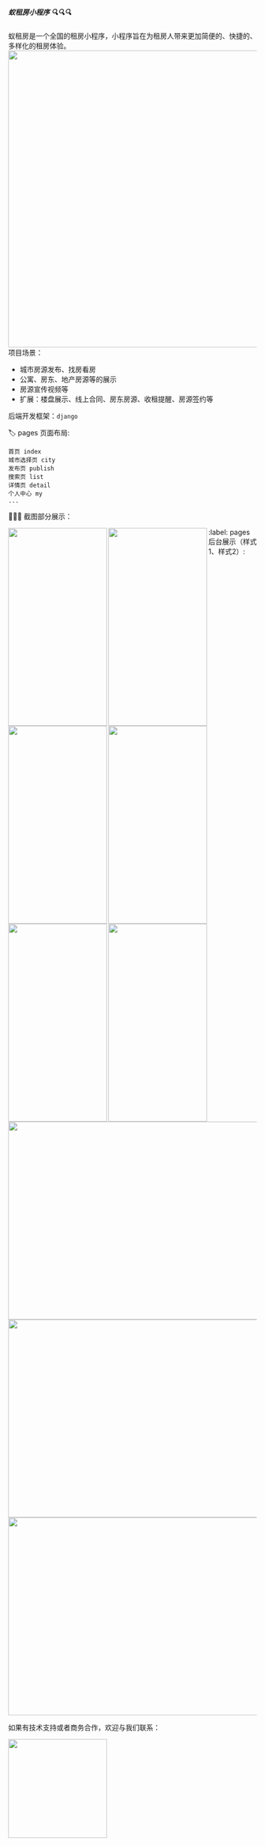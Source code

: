 ##### 蚁租房小程序 :mag::mag::mag:

蚁租房是一个全国的租房小程序，小程序旨在为租房人带来更加简便的、快捷的、多样化的租房体验。
<img src="https://rent-mini.obs.cn-north-4.myhuaweicloud.com/conf/35416EB8-64B4-4A1E-9313-1DEA11D3C201.png" width = "1000" height = "600"  align=left />


项目场景：
- 城市房源发布、找房看房
- 公寓、房东、地产房源等的展示
- 房源宣传视频等
- 扩展：楼盘展示、线上合同、房东房源、收租提醒、房源签约等

后端开发框架：`django`



:label: pages 页面布局: 
```
首页 index
城市选择页 city
发布页 publish
搜索页 list
详情页 detail
个人中心 my
...
```

:art::art::art: 截图部分展示：

<img src="https://szs-renting.oss-cn-shenzhen.aliyuncs.com/mina/show/9113E57C-F80C-462D-8D64-6AFF300C4B67.png" width = "200" height = "400"  align=left />
<img src="https://szs-renting.oss-cn-shenzhen.aliyuncs.com/mina/show/0B62E1EB-6331-472B-92F7-B1E1FC5DAAFC.png" width = "200" height = "400"  align=left />
<img src="https://szs-renting.oss-cn-shenzhen.aliyuncs.com/mina/show/5CD63CAB-84D4-4DC0-AB02-88EDE8328E6B.png" width = "200" height = "400"  align=left />
<img src="https://szs-renting.oss-cn-shenzhen.aliyuncs.com/mina/show/ECC2CCF9-5207-4764-9947-167FA80EA2FE.png" width = "200" height = "400"  align=left />
<img src="https://szs-renting.oss-cn-shenzhen.aliyuncs.com/mina/show/86F4C322-369B-43FF-9947-417BBB18DDDA.png" width = "200" height = "400"  align=left />
<img src="https://szs-renting.oss-cn-shenzhen.aliyuncs.com/mina/show/3848184C-723D-43D0-94A5-4A2435FF0E5B.png" width = "200" height = "400"  align=left />
:label: pages 后台展示（样式1、样式2）: 

<img src="https://rent-mini.obs.cn-north-4.myhuaweicloud.com/conf/D7554251-80D5-4685-8EB7-5259569D7B62.png" width = "600" height = "400" aligh=left />
<img src="https://rent-mini.obs.cn-north-4.myhuaweicloud.com/conf/42ED5B1E-EA0F-4C76-8067-5103F7D214B1.png" width = "600" height = "400" aligh=left />
<img src="https://img-blog.csdnimg.cn/20210423115030930.png?x-oss-process=image/watermark,type_ZmFuZ3poZW5naGVpdGk,shadow_10,text_aHR0cHM6Ly9ibG9nLmNzZG4ubmV0L3FxXzQyMjM5NTIw,size_16,color_FFFFFF,t_70" width = "600" height = "400" aligh=left />

如果有技术支持或者商务合作，欢迎与我们联系：

<img src="https://szs-renting.oss-cn-shenzhen.aliyuncs.com/mina/show/WechatIMG43.jpeg" width = "200" height = "200" aligh=left />




